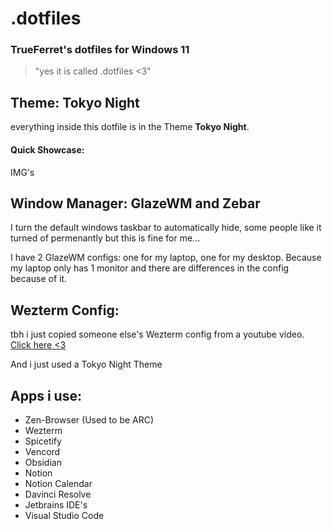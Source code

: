 # .dotfiles
### TrueFerret's dotfiles for Windows 11
> "yes it is called .dotfiles <3"


## Theme: **Tokyo Night**
everything inside this dotfile is in the Theme **Tokyo Night**.

#### Quick Showcase:
IMG's

## Window Manager: **GlazeWM** and **Zebar**
I turn the default windows taskbar to automatically hide, some people like it turned of permenantly but this is fine for me...

I have 2 GlazeWM configs: one for my laptop, one for my desktop.
Because my laptop only has 1 monitor
and there are differences in the config because of it.

## Wezterm Config:
tbh i just copied someone else's Wezterm config from a youtube video.
[Click here <3](https://www.youtube.com/watch?v=V1X4WQTaxrc)

And i just used a Tokyo Night Theme

## Apps i use:
- Zen-Browser (Used to be ARC)
- Wezterm
- Spicetify
- Vencord
- Obsidian
- Notion
- Notion Calendar
- Davinci Resolve
- Jetbrains IDE's
- Visual Studio Code
